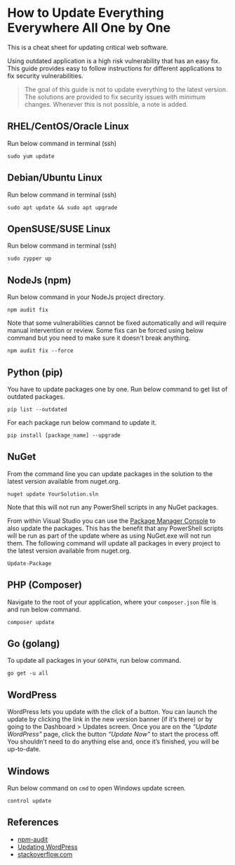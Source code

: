 # How to Update Everything Everywhere All One by One
This is a cheat sheet for updating critical web software.

Using outdated application is a high risk vulnerability that has an easy fix. This guide provides easy to follow instructions for different applications to fix security vulnerabilities.

> The goal of this guide is not to update everything to the latest version. The solutions are provided to fix security issues with minimum changes. Whenever this is not possible, a note is added.

## RHEL/CentOS/Oracle Linux
Run below command in terminal (ssh)
```
sudo yum update
```

## Debian/Ubuntu Linux
Run below command in terminal (ssh)
```
sudo apt update && sudo apt upgrade
```

## OpenSUSE/SUSE Linux
Run below command in terminal (ssh)
```
sudo zypper up
```

## NodeJs (npm)
Run below command in your NodeJs project directory.
```
npm audit fix
```

Note that some vulnerabilities cannot be fixed automatically and will require manual intervention or review.
Some fixs can be forced using below command but you need to make sure it doesn't break anything.
```
npm audit fix --force
```

## Python (pip)
You have to update packages one by one. Run below command to get list of outdated packages.
```
pip list --outdated
```
For each package run below command to update it.
```
pip install [package_name] --upgrade
```

## NuGet
From the command line you can update packages in the solution to the latest version available from nuget.org.
```
nuget update YourSolution.sln
```

Note that this will not run any PowerShell scripts in any NuGet packages.

From within Visual Studio you can use the [Package Manager Console](http://docs.nuget.org/docs/reference/package-manager-console-powershell-reference) to also update the packages. This has the benefit that any PowerShell scripts will be run as part of the update where as using NuGet.exe will not run them. The following command will update all packages in every project to the latest version available from nuget.org.
```
Update-Package
```

## PHP (Composer)
Navigate to the root of your application, where your `composer.json` file is and run below command.
```
composer update
```

## Go (golang)
To update all packages in your `GOPATH`, run below command.
```
go get -u all
```

## WordPress
WordPress lets you update with the click of a button.  You can launch the update by clicking the link in the new version banner (if it’s there) or by going to the Dashboard > Updates screen. Once you are on the *“Update WordPress”* page, click the button *“Update Now”* to start the process off. You shouldn’t need to do anything else and, once it’s finished, you will be up-to-date.

## Windows
Run below command on `cmd` to open Windows update screen.
```
control update
```

## References
- [npm-audit](https://docs.npmjs.com/cli/v8/commands/npm-audit)
- [Updating WordPress](https://wordpress.org/support/article/updating-wordpress/)
- [stackoverflow.com](https://stackoverflow.com/a/6882750)
